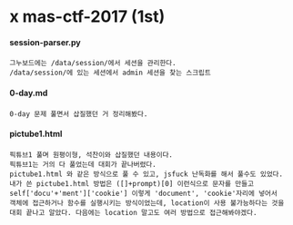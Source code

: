 # x mas-ctf-2017 (1st)


#### session-parser.py
~~~
그누보드에는 /data/session/에서 세션을 관리한다.
/data/session/에 있는 세션에서 admin 세션을 찾는 스크립트
~~~

#### 0-day.md
~~~
0-day 문제 풀면서 삽질했던 거 정리해봤다.
~~~

#### pictube1.html
~~~
픽튜브1 풀며 원평이형, 석찬이와 삽질했던 내용이다.
픽튜브1는 거의 다 풀었는데 대회가 끝나버렸다.
pictube1.html 와 같은 방식으로 풀 수 있고, jsfuck 난독화를 해서 풀수도 있었다.
내가 쓴 pictube1.html 방법은 ([]+prompt)[0] 이런식으로 문자를 만들고
self['docu'+'ment']['cookie'] 이렇게 'document', 'cookie'자리에 넣어서
객체에 접근하거나 함수를 실행시키는 방식이었는데, location이 사용 불가능하다는 것을
대회 끝나고 알았다. 다음에는 location 말고도 여러 방법으로 접근해봐야겠다.
~~~
